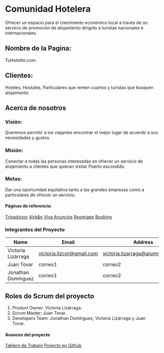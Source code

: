 # Comunidad Hotelera
Ofrecer un espacio para el crecimiento económico local a través de un servicio de promoción de alojamiento dirigido a turistas nacionales e internacionales. 

## Nombre de la Pagina:  
TuHotelito.com

## Clientes:
 Hoteles, Hostales, Particulares que renten cuartos y turistas que busquen alojamiento.

## Acerca de nosotros
### Visión: 
Queremos permitir a los viajantes encontrar el mejor lugar de acuerdo a sus necesidades y gustos.

### Misión:
Conectar a todas las personas interesadas en ofrecer un servicio de alojamiento a clientes que quieran visitar Puerto escondido.

### Metas:
Dar una oportunidad equitativa tanto a las grandes empresas como a particulares de ofrecer un servicio.

#### Páginas de referencia:

[Tripadvisor](https://www.tripadvisor.com/)
[Airb&n](https://www.airbnb.com/)
[Viva Anuncios](https://www.vivanuncios.com.mx)
[Roomiapp](https://roomiapp.com/)
[Booking](https://www.booking.com/)

### Integrantes del Proyecto

|Name|Email|Address|   
|----|-----|-------| 
|Victoria Lizárraga|victoria.lizcor@gmail.com|victoria.lizarraga@alumno.buap.mx|
|Juan Tovar|correo1|correo2|
|Jonathan Domínguez|correo1|correo2|

## Roles de Scrum del proyecto

1. Product Owner: Victoria Lizárraga. 
2. Scrum Master: Juan Tovar.
3. Developers Team: Jonathan Domínguez, Victoria Lizárraga y Juan Tovar.




#### Avances del proyecto

[Tablero de Trabajo](https://trello.com/b/nj8YY2pW/proyecto-integrador)
[Projecto en Github](https://github.com/JuanitoTovar/Grupo_7_PaginaHotelera.git)

